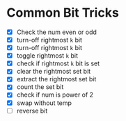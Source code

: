 # Common Bit Tricks

* [x] Check the num even or odd 
* [x] turn-off rightmost `k` bit 
* [x] turn-off rightmost `k` bit 
* [x] toggle rightmost `k` bit 
* [x] check if rightmost `k` bit is set 
* [x] clear the rightmost set bit 
* [x] extract the rightmost set bit 
* [x] count the set bit 
* [x] check if num is power of 2 
* [x] swap without temp 
* [ ] reverse bit
